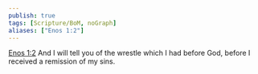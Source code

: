 ```yaml
---
publish: true
tags: [Scripture/BoM, noGraph]
aliases: ["Enos 1:2"]
---
```

[Enos 1:2](https://churchofjesuschrist.org/study/scriptures/bofm/enos/1?lang=eng&id=p2#p2) And I will tell you of the wrestle which I had before God, before I received a remission of my sins.
